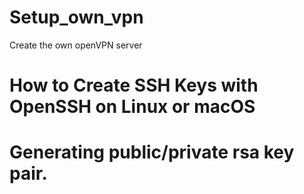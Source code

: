 # Setup_own_vpn
Create the own openVPN server 

# How to Create SSH Keys with OpenSSH on Linux or macOS
# Generating public/private rsa key pair.
